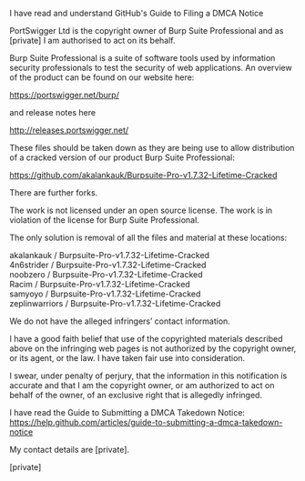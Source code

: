 I have read and understand GitHub's Guide to Filing a DMCA Notice

PortSwigger Ltd is the copyright owner of Burp Suite Professional and as [private] I am authorised to act on its behalf.

Burp Suite Professional is a suite of software tools used by information security professionals to test the security of web applications. An overview of the product can be found on our website here:

https://portswigger.net/burp/

and release notes here

http://releases.portswigger.net/

These files should be taken down as they are being use to allow distribution of a cracked version of our product Burp Suite Professional:

https://github.com/akalankauk/Burpsuite-Pro-v1.7.32-Lifetime-Cracked

There are further forks.

The work is not licensed under an open source license. The work is in violation of the license for Burp Suite Professional.

The only solution is removal of all the files and material at these locations:

akalankauk / Burpsuite-Pro-v1.7.32-Lifetime-Cracked  
4n6strider / Burpsuite-Pro-v1.7.32-Lifetime-Cracked  
noobzero / Burpsuite-Pro-v1.7.32-Lifetime-Cracked  
Racim / Burpsuite-Pro-v1.7.32-Lifetime-Cracked  
samyoyo / Burpsuite-Pro-v1.7.32-Lifetime-Cracked  
zeplinwarriors / Burpsuite-Pro-v1.7.32-Lifetime-Cracked

We do not have the alleged infringers’ contact information.

I have a good faith belief that use of the copyrighted materials described above on the infringing web pages is not authorized by the copyright owner, or its agent, or the law. I have taken fair use into consideration.

I swear, under penalty of perjury, that the information in this notification is accurate and that I am the copyright owner, or am authorized to act on behalf of the owner, of an exclusive right that is allegedly infringed.

I have read the Guide to Submitting a DMCA Takedown Notice: https://help.github.com/articles/guide-to-submitting-a-dmca-takedown-notice

My contact details are [private].

[private]
